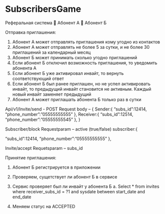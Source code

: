 # SubscribersGame

Реферальная система
 Абонент А
 Абонент Б

Отправка приглашения:
1. Абонент А может отправлять приглашения кому угодно из контактов
2. Абонент А может отправлять не более 5 за сутки, и не более 30 приглашений за календарный
месяц
3. Абонент Б может принимать сколько угодно приглашений
4. Если абонент Б отключил возможность приглашения, то уведомить абонента А
5. Если абонент Б уже активировал инвайт, то вернуть соответствующий ответ
6. Если абонент Б был ранее приглашен, но не успел активировать инвайт, то предыдущий
инвайт становится не активным. Каждый новый инвайт заменяет предыдущий
7. Абонент А может приглашать абонента Б только раз в сутки

Api/v1/Invite/send - POST
 Request body – {
  Sender:{
    “subs_id”:12414,
    “phone_number”:”05555555555”
},
  Receiver:{
    “subs_id”:12514,
    “phone_number”:”05555555545”
  },
}

Subscriber/block
Requestparam – active (true/false)
subscriber:{

“subs_id”:12414,
“phone_number”:”05555555555”
},

Invite/accept
Requetsparam – subs_id

Принятие приглашения:
1. Абонент Б регистрируется в приложении
2. Проверяем, сущетствует ли абонент Б в сервисе
3. Сервис проверяет был ли инвайт у абонента Б
a. Select * from invites where receiver_subs_id = ?1 and sysdate between start_date and
end_date

4. Меняем статус на ACCEPTED
